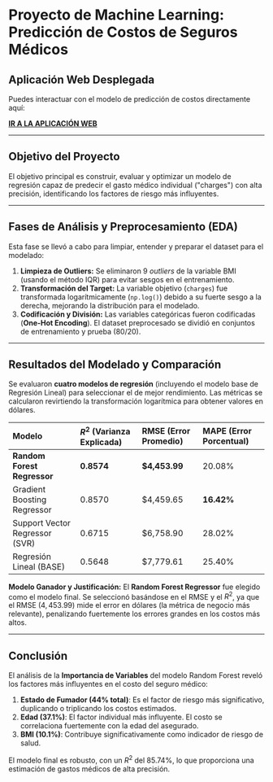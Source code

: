 # Proyecto de Machine Learning: Predicción de Costos de Seguros Médicos

## Aplicación Web Desplegada
Puedes interactuar con el modelo de predicción de costos directamente aquí:

[**IR A LA APLICACIÓN WEB**](https://xoqkybvbyltjtsfpr3qqyf.streamlit.app/)

---

## Objetivo del Proyecto
El objetivo principal es construir, evaluar y optimizar un modelo de regresión capaz de predecir el gasto médico individual ("charges") con alta precisión, identificando los factores de riesgo más influyentes.

---

##  Fases de Análisis y Preprocesamiento (EDA)

Esta fase se llevó a cabo para limpiar, entender y preparar el dataset para el modelado:

1.  **Limpieza de Outliers:** Se eliminaron 9 *outliers* de la variable BMI (usando el método IQR) para evitar sesgos en el entrenamiento.
2.  **Transformación del Target:** La variable objetivo (`charges`) fue transformada logarítmicamente (`np.log()`) debido a su fuerte sesgo a la derecha, mejorando la distribución para el modelado.
3.  **Codificación y División:** Las variables categóricas fueron codificadas (**One-Hot Encoding**). El dataset preprocesado se dividió en conjuntos de entrenamiento y prueba (80/20).

---

## Resultados del Modelado y Comparación

Se evaluaron **cuatro modelos de regresión** (incluyendo el modelo base de Regresión Lineal) para seleccionar el de mejor rendimiento. Las métricas se calcularon revirtiendo la transformación logarítmica para obtener valores en dólares.

| Modelo | $R^2$ (Varianza Explicada) | RMSE (Error Promedio) | MAPE (Error Porcentual) |
| :--- | :--- | :--- | :--- |
| **Random Forest Regressor** | **0.8574** | **$4,453.99** | 20.08% |
| Gradient Boosting Regressor | 0.8570 | $4,459.65 | **16.42%** |
| Support Vector Regressor (SVR) | 0.6715 | $6,758.90 | 28.02% |
| Regresión Lineal (BASE) | 0.5648 | $7,779.61 | 25.40% |

**Modelo Ganador y Justificación:**
El **Random Forest Regressor** fue elegido como el modelo final. Se seleccionó basándose en el RMSE y el $R^2$, ya que el RMSE ($4,453.99)$ mide el error en dólares (la métrica de negocio más relevante), penalizando fuertemente los errores grandes en los costos más altos.

---

## Conclusión

El análisis de la **Importancia de Variables** del modelo Random Forest reveló los factores más influyentes en el costo del seguro médico:

1.  **Estado de Fumador (44% total)**: Es el factor de riesgo más significativo, duplicando o triplicando los costos estimados.
2.  **Edad (37.1%)**: El factor individual más influyente. El costo se correlaciona fuertemente con la edad del asegurado.
3.  **BMI (10.1%)**: Contribuye significativamente como indicador de riesgo de salud.

El modelo final es robusto, con un $R^2$ del 85.74%, lo que proporciona una estimación de gastos médicos de alta precisión.


